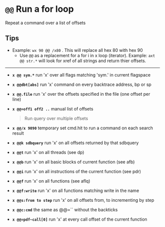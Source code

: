 <!-- TITLE: @@ Run A For Loop -->
#  `@@` Run a for loop

Repeat a command over a list of offsets

## **Tips**
  - Example: `wx 90 @@ /x80` . This will replace all hex 80 with hex 90
	- Use `@@` as a replacement for a for i in x loop (iterator). Example: `axt @@ str.*` will look for xref of all strings and return thier offsets.

---
- **`x @@ sym.*`** run 'x' over all flags matching 'sym.' in current flagspace
- **`x @@dbt[abs]`** run 'x' command on every backtrace address, bp or sp
- **`x @@.file`** run 'x' over the offsets specified in the file (one offset per line)
- **`x @@=off1 off2 ..`** manual list of offsets

  > Run query over multiple offsets

- **`x @@/x 9090`** temporary set cmd.hit to run a command on each search result
- **`x @@k sdbquery`** run 'x' on all offsets returned by that sdbquery
- **`x @@t`** run 'x' on all threads (see dp)
- **`x @@b`** run 'x' on all basic blocks of current function (see afb)
- **`x @@i`** run 'x' on all instructions of the current function (see pdr)
- **`x @@f`** run 'x' on all functions (see aflq)
- **`x @@f:write`** run 'x' on all functions matching write in the name
- **`x @@s:from to step`** run 'x' on all offsets from, to incrementing by step
- **`x @@c:cmd`** the same as @@=`` without the backticks
- **`x @@=pdf~call[0]`** run 'x' at every call offset of the current function